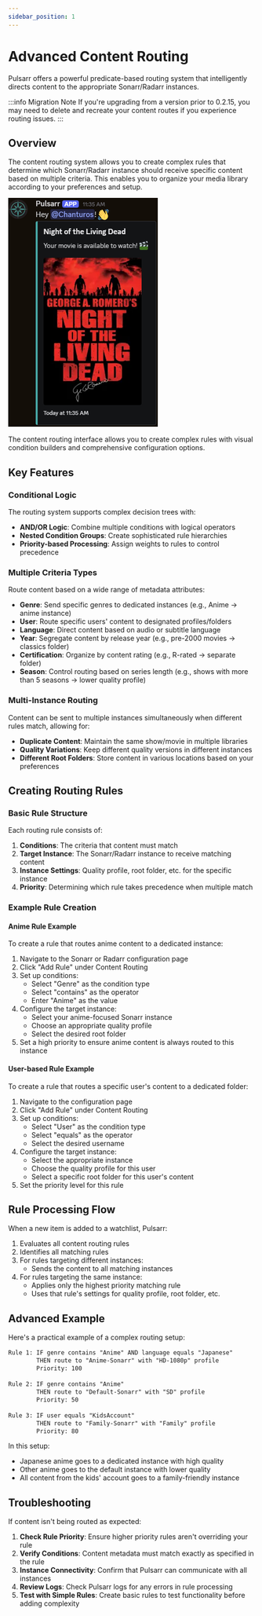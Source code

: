 ```yaml
---
sidebar_position: 1
---
```


# Advanced Content Routing

Pulsarr offers a powerful predicate-based routing system that intelligently directs content to the appropriate Sonarr/Radarr instances.

:::info Migration Note
If you're upgrading from a version prior to 0.2.15, you may need to delete and recreate your content routes if you experience routing issues.
:::

## Overview

The content routing system allows you to create complex rules that determine which Sonarr/Radarr instance should receive specific content based on multiple criteria. This enables you to organize your media library according to your preferences and setup.

![Content Router Interface](../../static/img/Discord-Notification.png)

The content routing interface allows you to create complex rules with visual condition builders and comprehensive configuration options.

## Key Features

### Conditional Logic

The routing system supports complex decision trees with:

- **AND/OR Logic**: Combine multiple conditions with logical operators
- **Nested Condition Groups**: Create sophisticated rule hierarchies
- **Priority-based Processing**: Assign weights to rules to control precedence

### Multiple Criteria Types

Route content based on a wide range of metadata attributes:

- **Genre**: Send specific genres to dedicated instances (e.g., Anime → anime instance)
- **User**: Route specific users' content to designated profiles/folders
- **Language**: Direct content based on audio or subtitle language
- **Year**: Segregate content by release year (e.g., pre-2000 movies → classics folder)
- **Certification**: Organize by content rating (e.g., R-rated → separate folder)
- **Season**: Control routing based on series length (e.g., shows with more than 5 seasons → lower quality profile)

### Multi-Instance Routing

Content can be sent to multiple instances simultaneously when different rules match, allowing for:

- **Duplicate Content**: Maintain the same show/movie in multiple libraries
- **Quality Variations**: Keep different quality versions in different instances
- **Different Root Folders**: Store content in various locations based on your preferences

## Creating Routing Rules

### Basic Rule Structure

Each routing rule consists of:

1. **Conditions**: The criteria that content must match
2. **Target Instance**: The Sonarr/Radarr instance to receive matching content
3. **Instance Settings**: Quality profile, root folder, etc. for the specific instance
4. **Priority**: Determining which rule takes precedence when multiple match

### Example Rule Creation

#### Anime Rule Example

To create a rule that routes anime content to a dedicated instance:

1. Navigate to the Sonarr or Radarr configuration page
2. Click "Add Rule" under Content Routing
3. Set up conditions:
   - Select "Genre" as the condition type
   - Select "contains" as the operator
   - Enter "Anime" as the value
4. Configure the target instance:
   - Select your anime-focused Sonarr instance
   - Choose an appropriate quality profile
   - Select the desired root folder
5. Set a high priority to ensure anime content is always routed to this instance

#### User-based Rule Example

To create a rule that routes a specific user's content to a dedicated folder:

1. Navigate to the configuration page
2. Click "Add Rule" under Content Routing
3. Set up conditions:
   - Select "User" as the condition type
   - Select "equals" as the operator
   - Select the desired username
4. Configure the target instance:
   - Select the appropriate instance
   - Choose the quality profile for this user
   - Select a specific root folder for this user's content
5. Set the priority level for this rule

## Rule Processing Flow

When a new item is added to a watchlist, Pulsarr:

1. Evaluates all content routing rules
2. Identifies all matching rules
3. For rules targeting different instances:
   - Sends the content to all matching instances
4. For rules targeting the same instance:
   - Applies only the highest priority matching rule
   - Uses that rule's settings for quality profile, root folder, etc.

## Advanced Example

Here's a practical example of a complex routing setup:

```
Rule 1: IF genre contains "Anime" AND language equals "Japanese"
        THEN route to "Anime-Sonarr" with "HD-1080p" profile
        Priority: 100

Rule 2: IF genre contains "Anime" 
        THEN route to "Default-Sonarr" with "SD" profile
        Priority: 50

Rule 3: IF user equals "KidsAccount"
        THEN route to "Family-Sonarr" with "Family" profile
        Priority: 80
```

In this setup:
- Japanese anime goes to a dedicated instance with high quality
- Other anime goes to the default instance with lower quality
- All content from the kids' account goes to a family-friendly instance

## Troubleshooting

If content isn't being routed as expected:

1. **Check Rule Priority**: Ensure higher priority rules aren't overriding your rule
2. **Verify Conditions**: Content metadata must match exactly as specified in the rule
3. **Instance Connectivity**: Confirm that Pulsarr can communicate with all instances
4. **Review Logs**: Check Pulsarr logs for any errors in rule processing
5. **Test with Simple Rules**: Create basic rules to test functionality before adding complexity